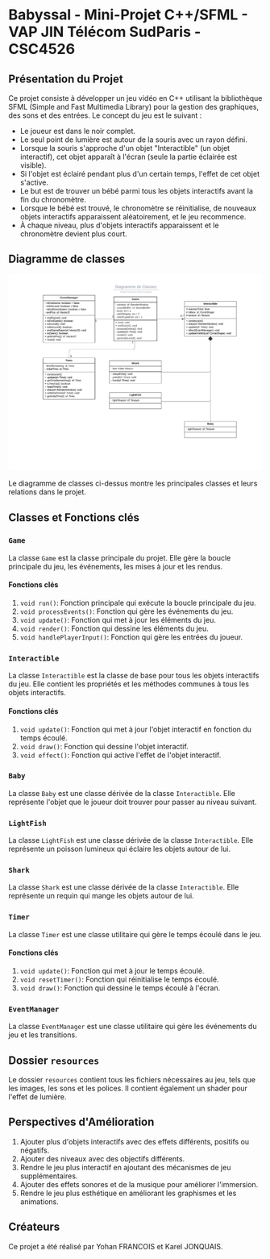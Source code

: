 # Babyssal - Mini-Projet C++/SFML - VAP JIN Télécom SudParis - CSC4526

## Présentation du Projet

Ce projet consiste à développer un jeu vidéo en C++ utilisant la bibliothèque SFML (Simple and Fast Multimedia Library) pour la gestion des graphiques, des sons et des entrées. Le concept du jeu est le suivant :

- Le joueur est dans le noir complet.
- Le seul point de lumière est autour de la souris avec un rayon défini.
- Lorsque la souris s'approche d'un objet "Interactible" (un objet interactif), cet objet apparaît à l'écran (seule la partie éclairée est visible).
- Si l'objet est éclairé pendant plus d'un certain temps, l'effet de cet objet s'active.
- Le but est de trouver un bébé parmi tous les objets interactifs avant la fin du chronomètre.
- Lorsque le bébé est trouvé, le chronomètre se réinitialise, de nouveaux objets interactifs apparaissent aléatoirement, et le jeu recommence.
- À chaque niveau, plus d'objets interactifs apparaissent et le chronomètre devient plus court.

## Diagramme de classes

![Diagramme de Classes](babyssal_class_diagram.jpeg)

Le diagramme de classes ci-dessus montre les principales classes et leurs relations dans le projet.

## Classes et Fonctions clés

### `Game`

La classe `Game` est la classe principale du projet. Elle gère la boucle principale du jeu, les événements, les mises à jour et les rendus.

#### Fonctions clés

1. `void run()`: Fonction principale qui exécute la boucle principale du jeu.
2. `void processEvents()`: Fonction qui gère les événements du jeu.
3. `void update()`: Fonction qui met à jour les éléments du jeu.
4. `void render()`: Fonction qui dessine les éléments du jeu.
5. `void handlePlayerInput()`: Fonction qui gère les entrées du joueur.

### `Interactible`

La classe `Interactible` est la classe de base pour tous les objets interactifs du jeu. Elle contient les propriétés et les méthodes communes à tous les objets interactifs.

#### Fonctions clés

1. `void update()`: Fonction qui met à jour l'objet interactif en fonction du temps écoulé.
2. `void draw()`: Fonction qui dessine l'objet interactif.
3. `void effect()`: Fonction qui active l'effet de l'objet interactif.

### `Baby`

La classe `Baby` est une classe dérivée de la classe `Interactible`. Elle représente l'objet que le joueur doit trouver pour passer au niveau suivant.

### `LightFish`

La classe `LightFish` est une classe dérivée de la classe `Interactible`. Elle représente un poisson lumineux qui éclaire les objets autour de lui.

### `Shark`

La classe `Shark` est une classe dérivée de la classe `Interactible`. Elle représente un requin qui mange les objets autour de lui.

### `Timer`

La classe `Timer` est une classe utilitaire qui gère le temps écoulé dans le jeu.

#### Fonctions clés

1. `void update()`: Fonction qui met à jour le temps écoulé.
2. `void resetTimer()`: Fonction qui réinitialise le temps écoulé.
3. `void draw()`: Fonction qui dessine le temps écoulé à l'écran.

### `EventManager`

La classe `EventManager` est une classe utilitaire qui gère les événements du jeu et les transitions.

## Dossier `resources`

Le dossier `resources` contient tous les fichiers nécessaires au jeu, tels que les images, les sons et les polices. Il contient également un shader pour l'effet de lumière.

## Perspectives d'Amélioration

1. Ajouter plus d'objets interactifs avec des effets différents, positifs ou négatifs.
2. Ajouter des niveaux avec des objectifs différents.
3. Rendre le jeu plus interactif en ajoutant des mécanismes de jeu supplémentaires.
4. Ajouter des effets sonores et de la musique pour améliorer l'immersion.
5. Rendre le jeu plus esthétique en améliorant les graphismes et les animations.

## Créateurs

Ce projet a été réalisé par Yohan FRANCOIS et Karel JONQUAIS.

